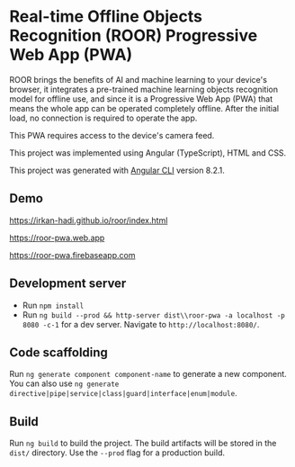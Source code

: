 # Real-time Offline Objects Recognition (ROOR) Progressive Web App (PWA)

ROOR brings the benefits of AI and machine learning to your device's browser, it integrates a pre-trained machine learning objects recognition model for offline use, and since it is a Progressive Web App (PWA) that means the whole app can be operated completely offline. After the initial load, no connection is required to operate the app.

This PWA requires access to the device's camera feed.

This project was implemented using Angular (TypeScript), HTML and CSS.

This project was generated with [Angular CLI](https://github.com/angular/angular-cli) version 8.2.1.

## Demo

https://irkan-hadi.github.io/roor/index.html

https://roor-pwa.web.app

https://roor-pwa.firebaseapp.com


## Development server
- Run `npm install`
- Run `ng build --prod && http-server dist\\roor-pwa -a localhost -p 8080 -c-1` for a dev server. Navigate to `http://localhost:8080/`.

## Code scaffolding

Run `ng generate component component-name` to generate a new component. You can also use `ng generate directive|pipe|service|class|guard|interface|enum|module`.

## Build

Run `ng build` to build the project. The build artifacts will be stored in the `dist/` directory. Use the `--prod` flag for a production build.


